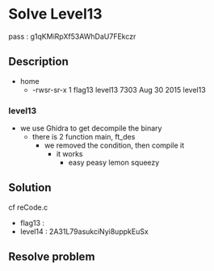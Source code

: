 # Solve Level13
pass : g1qKMiRpXf53AWhDaU7FEkczr

## Description
- home
    - -rwsr-sr-x 1 flag13  level13 7303 Aug 30  2015 level13

### level13

- we use Ghidra to get decompile the binary
  - there is 2 function main, ft_des
    - we removed the condition, then compile it 
      - it works
        - easy peasy lemon squeezy

## Solution
cf reCode.c

- flag13 : 
- level14 : 2A31L79asukciNyi8uppkEuSx


## Resolve problem

